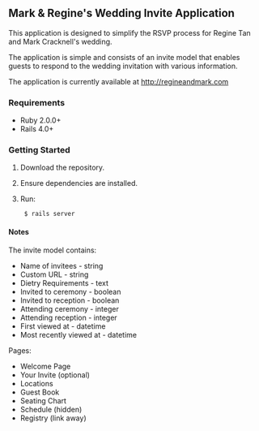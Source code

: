 ## Mark & Regine's Wedding Invite Application
This application is designed to simplify the RSVP process for Regine Tan and Mark Cracknell's wedding.

The application is simple and consists of an invite model that enables guests to respond to the wedding invitation with various information.

The application is currently available at http://regineandmark.com

### Requirements
* Ruby 2.0.0+
* Rails 4.0+

### Getting Started
1. Download the repository.
2. Ensure dependencies are installed.
3. Run:
        
        $ rails server
        

#### Notes
The invite model contains:

* Name of invitees - string
* Custom URL - string
* Dietry Requirements - text
* Invited to ceremony - boolean
* Invited to reception - boolean
* Attending ceremony - integer
* Attending reception - integer
* First viewed at - datetime
* Most recently viewed at - datetime

Pages:

* Welcome Page
* Your Invite (optional)
* Locations
* Guest Book
* Seating Chart
* Schedule (hidden)
* Registry (link away)
